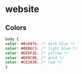 # website


## Colors

```css
body {
color: #0c697e; /* dark blue */
color: #0EBEC3; /* light blue */
color: #EEDF2E; /* yellow */
color: #D89C0E; /* gold */
color: #CE3030; /* red */
}
```
